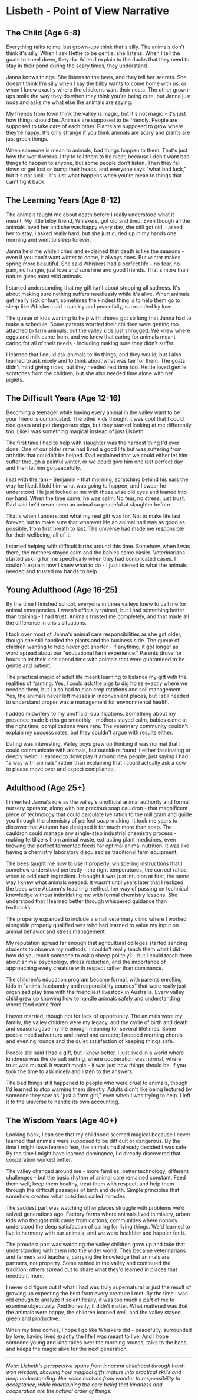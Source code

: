 # Lisbeth - Point of View Narrative

## The Child (Age 6-8)
Everything talks to me, but grown-ups think that's silly. The animals don't think it's silly. When I ask Hettie to be gentle, she listens. When I tell the goats to kneel down, they do. When I explain to the ducks that they need to stay in their pond during the scary times, they understand.

Janna knows things. She listens to the bees, and they tell her secrets. She doesn't think I'm silly when I say the bilby wants to come home with us, or when I know exactly where the chickens want their nests. The other grown-ups smile the way they do when they think you're being cute, but Janna just nods and asks me what else the animals are saying.

My friends from town think the valley is magic, but it's not magic - it's just how things should be. Animals are supposed to be friendly. People are supposed to take care of each other. Plants are supposed to grow where they're happy. It's only strange if you think animals are scary and plants are just green things.

When someone is mean to animals, bad things happen to them. That's just how the world works. I try to tell them to be nicer, because I don't want bad things to happen to anyone, but some people don't listen. Then they fall down or get lost or bump their heads, and everyone says "what bad luck," but it's not luck - it's just what happens when you're mean to things that can't fight back.

## The Learning Years (Age 8-12)
The animals taught me about death before I really understood what it meant. My little bilby friend, Whiskers, got old and tired. Even though all the animals loved her and she was happy every day, she still got old. I asked her to stay, I asked really hard, but she just curled up in my hands one morning and went to sleep forever.

Janna held me while I cried and explained that death is like the seasons - even if you don't want winter to come, it always does. But winter makes spring more beautiful. She said Whiskers had a perfect life - no fear, no pain, no hunger, just love and sunshine and good friends. That's more than nature gives most wild animals.

I started understanding that my gift isn't about stopping all sadness. It's about making sure nothing suffers needlessly while it's alive. When animals get really sick or hurt, sometimes the kindest thing is to help them go to sleep like Whiskers did - quickly and peacefully, surrounded by love.

The queue of kids wanting to help with chores got so long that Janna had to make a schedule. Some parents worried their children were getting too attached to farm animals, but the valley kids just shrugged. We knew where eggs and milk came from, and we knew that caring for animals meant caring for all of their needs - including making sure they didn't suffer.

I learned that I could ask animals to do things, and they would, but I also learned to ask nicely and to think about what was fair for them. The goats didn't mind giving rides, but they needed rest time too. Hettie loved gentle scratches from the children, but she also needed time alone with her piglets.

## The Difficult Years (Age 12-16)  
Becoming a teenager while having every animal in the valley want to be your friend is complicated. The other kids thought it was cool that I could ride goats and pet dangerous pigs, but they started looking at me differently too. Like I was something magical instead of just Lisbeth.

The first time I had to help with slaughter was the hardest thing I'd ever done. One of our older rams had lived a good life but was suffering from arthritis that couldn't be helped. Dad explained that we could either let him suffer through a painful winter, or we could give him one last perfect day and then let him go peacefully.

I sat with the ram - Benjamin - that morning, scratching behind his ears the way he liked. I told him what was going to happen, and I swear he understood. He just looked at me with those wise old eyes and leaned into my hand. When the time came, he was calm. No fear, no stress, just trust. Dad said he'd never seen an animal so peaceful at slaughter before.

That's when I understood what my real gift was for. Not to make life last forever, but to make sure that whatever life an animal had was as good as possible, from first breath to last. The universe had made me responsible for their wellbeing, all of it.

I started helping with difficult births around this time. Somehow, when I was there, the mothers stayed calm and the babies came easier. Veterinarians started asking for me specifically when they had complicated cases. I couldn't explain how I knew what to do - I just listened to what the animals needed and trusted my hands to help.

## Young Adulthood (Age 16-25)
By the time I finished school, everyone in three valleys knew to call me for animal emergencies. I wasn't officially trained, but I had something better than training - I had trust. Animals trusted me completely, and that made all the difference in crisis situations.

I took over most of Janna's animal care responsibilities as she got older, though she still handled the plants and the business side. The queue of children wanting to help never got shorter - if anything, it got longer as word spread about our "educational farm experience." Parents drove for hours to let their kids spend time with animals that were guaranteed to be gentle and patient.

The practical magic of adult life meant learning to balance my gift with the realities of farming. Yes, I could ask the pigs to dig holes exactly where we needed them, but I also had to plan crop rotations and soil management. Yes, the animals never left messes in inconvenient places, but I still needed to understand proper waste management for environmental health.

I added midwifery to my unofficial qualifications. Something about my presence made births go smoothly - mothers stayed calm, babies came at the right time, complications were rare. The veterinary community couldn't explain my success rates, but they couldn't argue with results either.

Dating was interesting. Valley boys grew up thinking it was normal that I could communicate with animals, but outsiders found it either fascinating or deeply weird. I learned to downplay it around new people, just saying I had "a way with animals" rather than explaining that I could actually ask a cow to please move over and expect compliance.

## Adulthood (Age 25+)
I inherited Janna's role as the valley's unofficial animal authority and formal nursery operator, along with her precious soap cauldron - that magnificent piece of technology that could calculate lye ratios to the milligram and guide you through the chemistry of perfect soap-making. It took me years to discover that Autumn had designed it for much more than soap. The cauldron could manage any single-step industrial chemistry process - making fertilizers from animal waste, extracting plant medicines, even brewing the perfect fermented feeds for optimal animal nutrition. It was like having a chemistry laboratory disguised as traditional farm equipment. 

The bees taught me how to use it properly, whispering instructions that I somehow understood perfectly - the right temperatures, the correct ratios, when to add each ingredient. I thought it was just intuition at first, the same way I knew what animals needed. It wasn't until years later that I realized the bees were Autumn's teaching method, her way of passing on technical knowledge without intimidating me with formal chemistry lessons. She understood that I learned better through whispered guidance than textbooks.

The property expanded to include a small veterinary clinic where I worked alongside properly qualified vets who had learned to value my input on animal behavior and stress management.

My reputation spread far enough that agricultural colleges started sending students to observe my methods. I couldn't really teach them what I did - how do you teach someone to ask a sheep politely? - but I could teach them about animal psychology, stress reduction, and the importance of approaching every creature with respect rather than dominance.

The children's education program became formal, with parents enrolling kids in "animal husbandry and responsibility courses" that were really just organized play time with the friendliest livestock in Australia. Every valley child grew up knowing how to handle animals safely and understanding where food came from.

I never married, though not for lack of opportunity. The animals were my family, the valley children were my legacy, and the cycle of birth and death and seasons gave my life enough meaning for several lifetimes. Some people need adventure and travel and careers; I needed morning chores and evening rounds and the quiet satisfaction of keeping things safe.

People still said I had a gift, but I knew better. I just lived in a world where kindness was the default setting, where cooperation was normal, where trust was mutual. It wasn't magic - it was just how things should be, if you took the time to ask nicely and listen to the answers.

The bad things still happened to people who were cruel to animals, though I'd learned to stop warning them directly. Adults didn't like being lectured by someone they saw as "just a farm girl," even when I was trying to help. I left it to the universe to handle its own accounting.

## The Wisdom Years (Age 40+)
Looking back, I can see that my childhood seemed magical because I never learned that animals were supposed to be difficult or dangerous. By the time I might have learned fear, the animals had already decided I was safe. By the time I might have learned dominance, I'd already discovered that cooperation worked better.

The valley changed around me - more families, better technology, different challenges - but the basic rhythm of animal care remained constant. Feed them well, keep them healthy, treat them with respect, and help them through the difficult passages of birth and death. Simple principles that somehow created what outsiders called miracles.

The saddest part was watching other places struggle with problems we'd solved generations ago. Factory farms where animals lived in misery, urban kids who thought milk came from cartons, communities where nobody understood the deep satisfaction of caring for living things. We'd learned to live in harmony with our animals, and we were healthier and happier for it.

The proudest part was watching the valley children grow up and take that understanding with them into the wider world. They became veterinarians and farmers and teachers, carrying the knowledge that animals are partners, not property. Some settled in the valley and continued the tradition; others spread out to share what they'd learned in places that needed it more.

I never did figure out if what I had was truly supernatural or just the result of growing up expecting the best from every creature I met. By the time I was old enough to analyze it scientifically, it was too much a part of me to examine objectively. And honestly, it didn't matter. What mattered was that the animals were happy, the children learned well, and the valley stayed green and productive.

When my time comes, I hope I go like Whiskers did - peacefully, surrounded by love, having lived exactly the life I was meant to live. And I hope someone young and kind takes over the morning rounds, talks to the bees, and keeps the magic alive for the next generation.

---

*Note: Lisbeth's perspective spans from innocent childhood through hard-won wisdom, showing how magical gifts mature into practical skills and deep understanding. Her voice evolves from wonder to responsibility to acceptance, while maintaining the core belief that kindness and cooperation are the natural order of things.*
